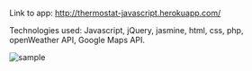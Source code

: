 Link to app: http://thermostat-javascript.herokuapp.com/

Technologies used:
Javascript, jQuery, jasmine, html, css, php, openWeather API, Google Maps API.

![sample](../images/sample/.png)
